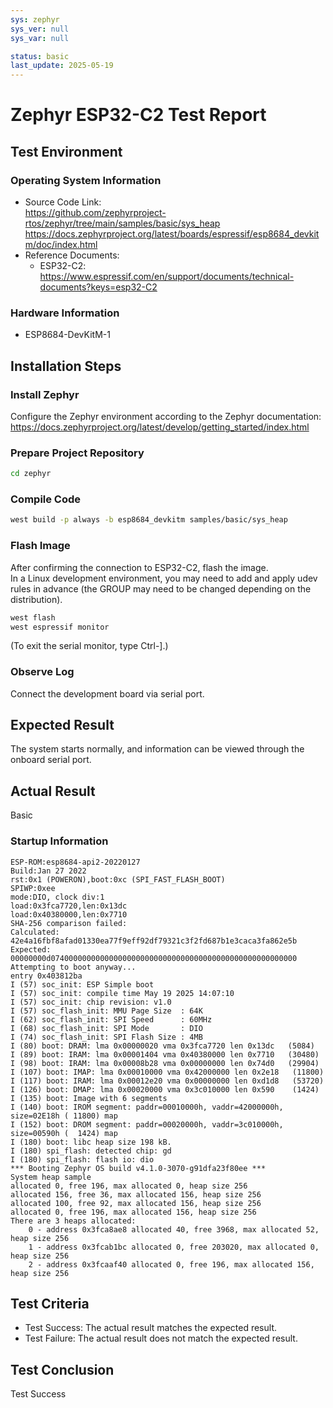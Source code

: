 ```yaml
---
sys: zephyr
sys_ver: null
sys_var: null

status: basic
last_update: 2025-05-19
---
```


# Zephyr ESP32-C2 Test Report

## Test Environment
### Operating System Information

- Source Code Link:  
  https://github.com/zephyrproject-rtos/zephyr/tree/main/samples/basic/sys_heap  
  https://docs.zephyrproject.org/latest/boards/espressif/esp8684_devkitm/doc/index.html
- Reference Documents:  
    - ESP32-C2: https://www.espressif.com/en/support/documents/technical-documents?keys=esp32-C2

### Hardware Information

- ESP8684-DevKitM-1

## Installation Steps

### Install Zephyr

Configure the Zephyr environment according to the Zephyr documentation:  
https://docs.zephyrproject.org/latest/develop/getting_started/index.html

### Prepare Project Repository

```bash
cd zephyr
```

### Compile Code

```bash
west build -p always -b esp8684_devkitm samples/basic/sys_heap
```

### Flash Image

After confirming the connection to ESP32-C2, flash the image.  
In a Linux development environment, you may need to add and apply udev rules in advance (the GROUP may need to be changed depending on the distribution).

```bash
west flash
west espressif monitor
```
(To exit the serial monitor, type Ctrl-].)

### Observe Log

Connect the development board via serial port.

## Expected Result

The system starts normally, and information can be viewed through the onboard serial port.

## Actual Result

Basic

### Startup Information

```log
ESP-ROM:esp8684-api2-20220127
Build:Jan 27 2022
rst:0x1 (POWERON),boot:0xc (SPI_FAST_FLASH_BOOT)
SPIWP:0xee
mode:DIO, clock div:1
load:0x3fca7720,len:0x13dc
load:0x40380000,len:0x7710
SHA-256 comparison failed:
Calculated: 42e4a16fbf8afad01330ea77f9eff92df79321c3f2fd687b1e3caca3fa862e5b
Expected: 00000000d0740000000000000000000000000000000000000000000000000000
Attempting to boot anyway...
entry 0x403812ba
I (57) soc_init: ESP Simple boot
I (57) soc_init: compile time May 19 2025 14:07:10
I (57) soc_init: chip revision: v1.0
I (57) soc_flash_init: MMU Page Size  : 64K
I (62) soc_flash_init: SPI Speed      : 60MHz
I (68) soc_flash_init: SPI Mode       : DIO
I (74) soc_flash_init: SPI Flash Size : 4MB
I (80) boot: DRAM: lma 0x00000020 vma 0x3fca7720 len 0x13dc   (5084)
I (89) boot: IRAM: lma 0x00001404 vma 0x40380000 len 0x7710   (30480)
I (98) boot: IRAM: lma 0x00008b28 vma 0x00000000 len 0x74d0   (29904)
I (107) boot: IMAP: lma 0x00010000 vma 0x42000000 len 0x2e18   (11800)
I (117) boot: IRAM: lma 0x00012e20 vma 0x00000000 len 0xd1d8   (53720)
I (126) boot: DMAP: lma 0x00020000 vma 0x3c010000 len 0x590    (1424)
I (135) boot: Image with 6 segments
I (140) boot: IROM segment: paddr=00010000h, vaddr=42000000h, size=02E18h ( 11800) map
I (152) boot: DROM segment: paddr=00020000h, vaddr=3c010000h, size=00590h (  1424) map
I (180) boot: libc heap size 198 kB.
I (180) spi_flash: detected chip: gd
I (180) spi_flash: flash io: dio
*** Booting Zephyr OS build v4.1.0-3070-g91dfa23f80ee ***
System heap sample
allocated 0, free 196, max allocated 0, heap size 256
allocated 156, free 36, max allocated 156, heap size 256
allocated 100, free 92, max allocated 156, heap size 256
allocated 0, free 196, max allocated 156, heap size 256
There are 3 heaps allocated:
	0 - address 0x3fca8ae8 allocated 40, free 3968, max allocated 52, heap size 256
	1 - address 0x3fcab1bc allocated 0, free 203020, max allocated 0, heap size 256
	2 - address 0x3fcaaf40 allocated 0, free 196, max allocated 156, heap size 256

```

## Test Criteria

- Test Success: The actual result matches the expected result.
- Test Failure: The actual result does not match the expected result.

## Test Conclusion

Test Success
